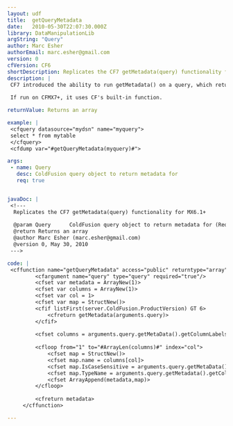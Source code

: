```yaml
---
layout: udf
title:  getQueryMetadata
date:   2010-05-30T22:07:30.000Z
library: DataManipulationLib
argString: "Query"
author: Marc Esher
authorEmail: marc.esher@gmail.com
version: 0
cfVersion: CF6
shortDescription: Replicates the CF7 getMetadata(query) functionality for MX6.1+
description: |
 CF7 introduced the ability to run getMetadata() on a query, which returns an array of structures containing datatype information. This UDF replicates this functionality for CFMX6.1
 
 If run on CFMX7+, it uses CF's built-in function.

returnValue: Returns an array

example: |
 <cfquery datasource="mydsn" name="myquery">
 select * from mytable
 </cfquery>
 <cfdump var="#getQueryMetadata(myquery)#">

args:
 - name: Query
   desc: ColdFusion query object to return metadata for
   req: true


javaDoc: |
 <!---
  Replicates the CF7 getMetadata(query) functionality for MX6.1+
  
  @param Query      ColdFusion query object to return metadata for (Required)
  @return Returns an array 
  @author Marc Esher (marc.esher@gmail.com) 
  @version 0, May 30, 2010 
 --->

code: |
 <cffunction name="getQueryMetadata" access="public" returntype="array" hint="Replicates the CF7 getMetadata(query) functionality for MX6.1+">
         <cfargument name="query" type="query" required="true"/>
         <cfset var metadata = ArrayNew(1)>
         <cfset var columns = ArrayNew(1)>
         <cfset var col = 1>
         <cfset var map = StructNew()>
         <cfif listFirst(server.ColdFusion.ProductVersion) GT 6>
             <cfreturn getMetadata(arguments.query)>
         </cfif>
         
         <cfset columns = arguments.query.getMetaData().getColumnLabels() />
         
         <cfloop from="1" to="#ArrayLen(columns)#" index="col">
             <cfset map = StructNew()>
             <cfset map.name = columns[col]>
             <cfset map.IsCaseSensitive = arguments.query.getMetaData().isCaseSensitive( javacast("int",col))>
             <cfset map.TypeName = arguments.query.getMetadata().getColumnTypeName(javacast("int",col))>
             <cfset ArrayAppend(metadata,map)>
         </cfloop>
         
         <cfreturn metadata>
     </cffunction>

---
```


